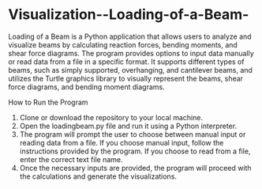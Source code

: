 # Visualization--Loading-of-a-Beam-
Loading of a Beam is a Python application that allows users to analyze and visualize beams by calculating reaction forces, bending moments, and shear force diagrams. The program provides options to input data manually or read data from a file in a specific format. It supports different types of beams, such as simply supported, overhanging, and cantilever beams, and utilizes the Turtle graphics library to visually represent the beams, shear force diagrams, and bending moment diagrams.

How to Run the Program
1. Clone or download the repository to your local machine.
2. Open the loadingbeam.py file and run it using a Python interpreter.
3. The program will prompt the user to choose between manual input or reading data from a file.
    If you choose manual input, follow the instructions provided by the program.
    If you choose to read from a file, enter the correct text file name.
4. Once the necessary inputs are provided, the program will proceed with the calculations and generate the visualizations.
